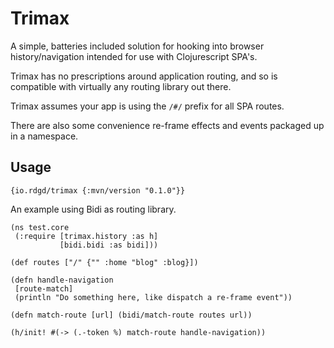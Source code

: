 # Trimax
A simple, batteries included solution for hooking into browser history/navigation intended for use with Clojurescript SPA's.

Trimax has no prescriptions around application routing, and so is compatible with virtually any routing library out there.

Trimax assumes your app is using the `/#/` prefix for all SPA routes.

There are also some convenience re-frame effects and events packaged up in a namespace.

## Usage
`{io.rdgd/trimax {:mvn/version "0.1.0"}}`

An example using Bidi as routing library.

```
(ns test.core
 (:require [trimax.history :as h]
           [bidi.bidi :as bidi]))

(def routes ["/" {"" :home "blog" :blog}])

(defn handle-navigation
 [route-match]
 (println "Do something here, like dispatch a re-frame event"))

(defn match-route [url] (bidi/match-route routes url))

(h/init! #(-> (.-token %) match-route handle-navigation))
```
